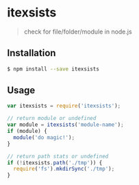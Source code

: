 itexsists
===========
> check for file/folder/module in node.js

## Installation

```bash
$ npm install --save itexsists
```

## Usage

```javascript
var itexsists = require('itexsists');

// return module or undefined
var module = itexsists('module-name');
if (module) {
  module('do magic!');
}

// return path stats or undefined
if (!itexsists.path('./tmp')) {
  require('fs').mkdirSync('./tmp');
}
```
